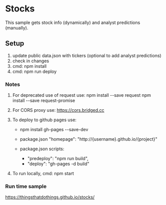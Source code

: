 # Stocks

This sample gets stock info (dynamically) and analyst predictions (manually).

## Setup

1. update public data.json with tickers (optional to add analyst predictions)
2. check in changes
3. cmd: npm install
4. cmd: npm run deploy

### Notes

1. For deprecated use of request use:
   npm install --save request
   npm install --save request-promise

2. For CORS proxy use: https://cors.bridged.cc

3. To deploy to github pages use: 

   * npm install gh-pages --save-dev
   * package.json "homepage": "http://{username}.github.io/{project}"
   * package.json scripts:
         
      * "predeploy": "npm run build",
      * "deploy": "gh-pages -d build"

4. To run locally, cmd: npm start 

### Run time sample
https://thingsthatdothings.github.io/stocks/